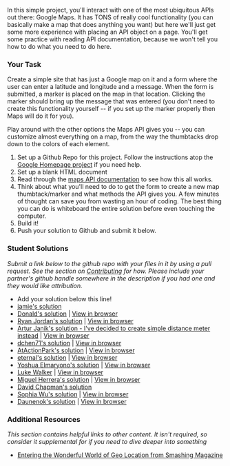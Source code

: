 In this simple project, you'll interact with one of the most ubiquitous APIs out there: Google Maps.  It has TONS of really cool functionality (you can basically make a map that does anything you want) but here we'll just get some more experience with placing an API object on a page.  You'll get some practice with reading API documentation, because we won't tell you how to do what you need to do here.

### Your Task

Create a simple site that has just a Google map on it and a form where the user can enter a latitude and longitude and a message.  When the form is submitted, a marker is placed on the map in that location.  Clicking the marker should bring up the message that was entered (you don't need to create this functionality yourself -- if you set up the marker properly then Maps will do it for you).

Play around with the other options the Maps API gives you -- you can customize almost everything on a map, from the way the thumbtacks drop down to the colors of each element.

1. Set up a Github Repo for this project.  Follow the instructions atop the [Google Homepage project](/web-development-101/html-css) if you need help.
1. Set up a blank HTML document
2. Read through the [maps API documentation](https://developers.google.com/maps/documentation/javascript/tutorial) to see how this all works.
1. Think about what you'll need to do to get the form to create a new map thumbtack/marker and what methods the API gives you. A few minutes of thought can save you from wasting an hour of coding.  The best thing you can do is whiteboard the entire solution before even touching the computer.
2. Build it!
3. Push your solution to Github and submit it below.

### Student Solutions
*Submit a link below to the github repo with your files in it by using a pull request.  See the section on [Contributing](http://github.com/TheOdinProject/curriculum/blob/master/contributing.md) for how.  Please include your partner's github handle somewhere in the description if you had one and they would like attribution.*

* Add your solution below this line!
* [jamie's solution](https://github.com/Jberczel/odin-javascript/tree/master/google-maps-js)
* [Donald's solution](https://github.com/donaldali/odin-js-jquery/tree/master/google_maps) | [View in browser](http://htmlpreview.github.io/?https://github.com/donaldali/odin-js-jquery/blob/master/google_maps/index.html "Google Maps")
* [Ryan Jordan's solution](https://github.com/krjordan/odin-project/tree/master/Google-Map) | [View in browser](http://htmlpreview.github.io/?https://github.com/krjordan/odin-project/tree/master/Google-Map/index.html)
* [Artur Janik's solution - I've decided to create simple distance meter instead](https://github.com/ArturJanik/TOPJS/tree/master/Project9) | [View in browser](http://rawgit.com/ArturJanik/TOPJS/master/Project9/index.html)
* [dchen71's solution](https://github.com/dchen71/odin-maps) | [View in browser](http://rawgit.com/dchen71/odin-maps/master/Index.html)
* [AtActionPark's solution](https://github.com/AtActionPark/odin_google_map_api) | [View in browser](http://htmlpreview.github.io/?https://github.com/AtActionPark/odin_google_map_api/blob/master/index.html)
* [eternal's solution](https://github.com/3ternal/google-maps) | [View in browser](http://htmlpreview.github.io/?https://github.com/3ternal/google-maps/blob/master/index.html)
* [Yoshua Elmaryono's solution](https://github.com/dotm/gmaps_api) | [View in browser](http://dotm.github.io/gmaps_api/)
* [Luke Walker](https://github.com/ubershibs/odin-js-course/tree/master/googlemaps) | [View in browser](http://lukewalker.org/odin/js-course/googlemaps/)
* [Miguel Herrera's solution](https://github.com/migueloherrera/js-marker) | [View in browser](https://htmlpreview.github.io/?https://github.com/migueloherrera/js-marker/blob/master/index.html)
* [David Chapman's solution](https://github.com/davidchappy/odin_training_projects/tree/master/js-google-maps)
* [Sophia Wu's solution](https://github.com/SophiaLWu/google-maps-project) | [View in browser](https://sophialwu.github.io/google-maps-project/)
* [Daunenok's solution](https://github.com/daunenok/google-map) | [View in browser](https://daunenok.github.io/google-map/)

### Additional Resources

*This section contains helpful links to other content. It isn't required, so consider it supplemental for if you need to dive deeper into something*

* [Entering the Wonderful World of Geo Location from Smashing Magazine](http://coding.smashingmagazine.com/2010/03/08/entering-the-wonderful-world-of-geo-location/)
